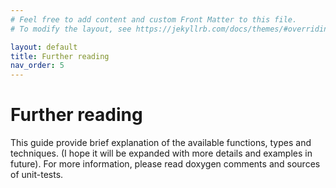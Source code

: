 ```yaml
---
# Feel free to add content and custom Front Matter to this file.
# To modify the layout, see https://jekyllrb.com/docs/themes/#overriding-theme-defaults

layout: default
title: Further reading
nav_order: 5
---
```


# Further reading
This guide provide brief explanation of the available functions, types and techniques. (I hope it will be expanded with more details and examples in future). For more information, please read doxygen comments and sources of unit-tests.
<!--stackedit_data:
eyJoaXN0b3J5IjpbLTM2Njk2MzYwM119
-->
